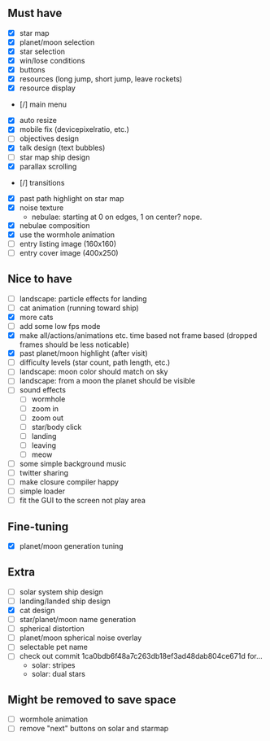 ## Must have
- [x] star map
- [x] planet/moon selection
- [x] star selection
- [x] win/lose conditions
- [x] buttons
- [x] resources (long jump, short jump, leave rockets)
- [x] resource display
- [/] main menu
- [x] auto resize
- [x] mobile fix (devicepixelratio, etc.)
- [ ] objectives design
- [x] talk design (text bubbles)
- [ ] star map ship design
- [x] parallax scrolling
- [/] transitions
- [x] past path highlight on star map
- [x] noise texture
  - nebulae: starting at 0 on edges, 1 on center? nope.
- [x] nebulae composition
- [x] use the wormhole animation
- [ ] entry listing image (160x160)
- [ ] entry cover image (400x250)

## Nice to have
- [ ] landscape: particle effects for landing
- [ ] cat animation (running toward ship)
- [x] more cats
- [ ] add some low fps mode
- [x] make all/actions/animations etc. time based not frame based (dropped frames should be less noticable)
- [x] past planet/moon highlight (after visit)
- [ ] difficulty levels (star count, path length, etc.)
- [ ] landscape: moon color should match on sky
- [ ] landscape: from a moon the planet should be visible
- [ ] sound effects
  - [ ] wormhole
  - [ ] zoom in
  - [ ] zoom out
  - [ ] star/body click
  - [ ] landing
  - [ ] leaving
  - [ ] meow
- [ ] some simple background music
- [ ] twitter sharing
- [ ] make closure compiler happy
- [ ] simple loader
- [ ] fit the GUI to the screen not play area

## Fine-tuning
- [x] planet/moon generation tuning

## Extra
- [ ] solar system ship design
- [ ] landing/landed ship design
- [x] cat design
- [ ] star/planet/moon name generation
- [ ] spherical distortion
- [ ] planet/moon spherical noise overlay
- [ ] selectable pet name
- [ ] check out commit 1ca0bdb6f48a7c263db18ef3ad48dab804ce671d for...
  - solar: stripes
  - solar: dual stars

## Might be removed to save space
- [ ] wormhole animation
- [ ] remove "next" buttons on solar and starmap
